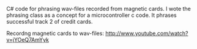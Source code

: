 C# code for phrasing wav-files recorded from magnetic cards. I wote the phrasing class as a concept for a microcontroller c code. It phrases successful track 2 of credit cards.

Recordng magnetic cards to wav-files: http://www.youtube.com/watch?v=jYOeQ7AmYyk